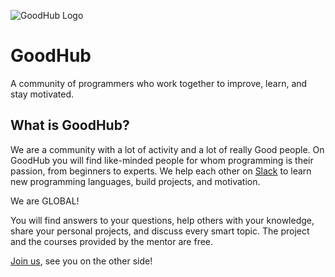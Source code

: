 ![GoodHub Logo](https://raw.githubusercontent.com/GoodHub/GoodHub/master/GoodHub-ReadMe.jpg)

# GoodHub
A community of programmers who work together to improve, learn, and stay motivated.

## What is GoodHub?
We are a community with a lot of activity and a lot of really Good people.
On GoodHub you will find like-minded people for whom programming is their passion, from beginners to experts.
We help each other on [Slack](https://join.slack.com/t/goodhub/shared_invite/zt-e13ge2c0-0Qrruah5eZ_1OfVNZpjsFA) to learn new programming languages, build projects, and motivation.

We are GLOBAL!

You will find answers to your questions, help others with your knowledge, share your personal projects, and discuss every smart topic.
The project and the courses provided by the mentor are free.

[Join us](https://join.slack.com/t/goodhub/shared_invite/zt-e13ge2c0-0Qrruah5eZ_1OfVNZpjsFA), see you on the other side!